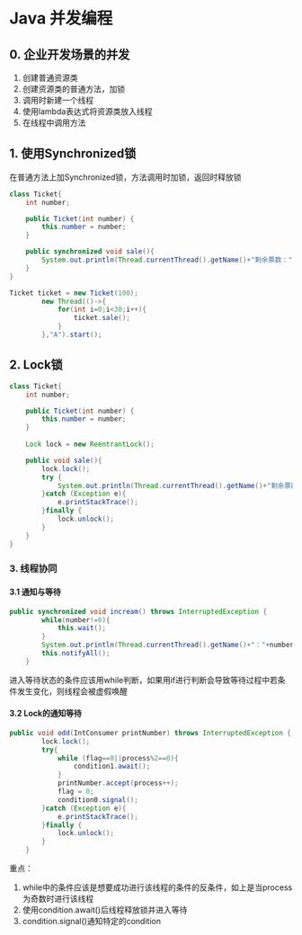 # Java 并发编程

## 0. 企业开发场景的并发

1. 创建普通资源类
2. 创建资源类的普通方法，加锁
3. 调用时新建一个线程
4. 使用lambda表达式将资源类放入线程
5. 在线程中调用方法

## 1. 使用Synchronized锁

在普通方法上加Synchronized锁，方法调用时加锁，返回时释放锁

```java
class Ticket{
    int number;

    public Ticket(int number) {
        this.number = number;
    }

    public synchronized void sale(){
        System.out.println(Thread.currentThread().getName()+"剩余票数："+(number--));
    }
}
```

```java
Ticket ticket = new Ticket(100);
        new Thread(()->{
            for(int i=0;i<30;i++){
                ticket.sale();
            }
        },"A").start();
```



## 2. Lock锁

```java
class Ticket{
    int number;

    public Ticket(int number) {
        this.number = number;
    }
    
    Lock lock = new ReentrantLock();

    public void sale(){
        lock.lock();
        try {
            System.out.println(Thread.currentThread().getName()+"剩余票数："+(number--));
        }catch (Exception e){
            e.printStackTrace();
        }finally {
            lock.unlock();
        }
    }
}
```

### 3. 线程协同

#### 3.1 通知与等待

```java
public synchronized void incream() throws InterruptedException {
        while(number!=0){
            this.wait();
        }
        System.out.println(Thread.currentThread().getName()+"："+number++);
        this.notifyAll();
    }
```

进入等待状态的条件应该用while判断，如果用if进行判断会导致等待过程中若条件发生变化，则线程会被虚假唤醒

#### 3.2 Lock的通知等待

```java
public void odd(IntConsumer printNumber) throws InterruptedException {
        lock.lock();
        try{
            while (flag==0||process%2==0){
                condition1.await();
            }
            printNumber.accept(process++);
            flag = 0;
            condition0.signal();
        }catch (Exception e){
            e.printStackTrace();
        }finally {
            lock.unlock();
        }
    }
```

重点：

1. while中的条件应该是想要成功进行该线程的条件的反条件，如上是当process为奇数时进行该线程
2. 使用condition.await()后线程释放锁并进入等待
3. condition.signal()通知特定的condition

   